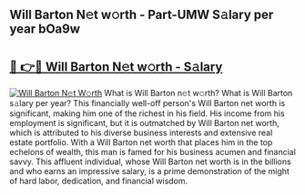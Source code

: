 ## Will Barton N𝚎t w𝚘rth - Part-UMW S𝚊lary per year bOa9w

# <h2><a href="http://gc0mqw.nevu.top/?p=Will+Barton">🔗 👉🔴 Will Barton N𝚎t w𝚘rth - S𝚊lary</a></h2>

[![Will Barton N𝚎t W𝚘rth](https://i.imgur.com/Oavwk0R.jpeg)](http://gc0mqw.nevu.top/?p=Will+Barton)
What is Will Barton n𝚎t w𝚘rth? What is Will Barton s𝚊lary per year?
This financially well-off person's Will Barton net worth is significant, making him one of the richest in his field. His income from his employment is significant, but it is outmatched by Will Barton net worth, which is attributed to his diverse business interests and extensive real estate portfolio. With a Will Barton net worth that places him in the top echelons of wealth, this man is famed for his business acumen and financial savvy. This affluent individual, whose Will Barton net worth is in the billions and who earns an impressive salary, is a prime demonstration of the might of hard labor, dedication, and financial wisdom.
